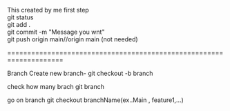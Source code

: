 This created by me
first step <br>
git status<br>
git add .<br>
git commit -m  "Message you wnt"<br>
git push origin main//origin main (not needed)<br>

====================================================================


Branch 
Create new branch-
git checkout -b branch


check how many brach
git branch


go on branch
git checkout branchName(ex..Main , feature1,...)
